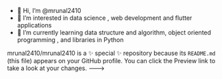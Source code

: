 - 👋 Hi, I’m @mrunal2410
- 👀 I’m interested in data science , web development and flutter applications
- 🌱 I’m currently learning data structure and algorithm, object oriented programming , and libraries in Python

mrunal2410/mrunal2410 is a ✨ special ✨ repository because its `README.md` (this file) appears on your GitHub profile.
You can click the Preview link to take a look at your changes.
--->
